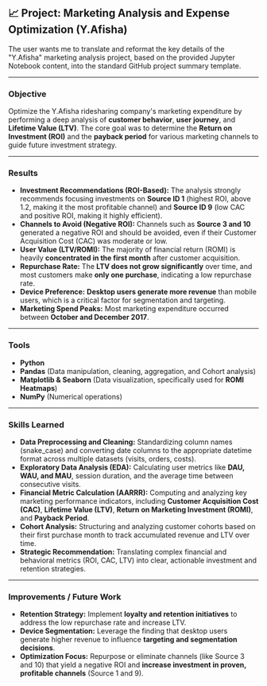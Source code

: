 ## 📈 Project: Marketing Analysis and Expense Optimization (Y.Afisha)

The user wants me to translate and reformat the key details of the "Y.Afisha" marketing analysis project, based on the provided Jupyter Notebook content, into the standard GitHub project summary template.

---

### **Objective**

Optimize the Y.Afisha ridesharing company's marketing expenditure by performing a deep analysis of **customer behavior**, **user journey**, and **Lifetime Value (LTV)**. The core goal was to determine the **Return on Investment (ROI)** and the **payback period** for various marketing channels to guide future investment strategy.

---

### **Results**

* **Investment Recommendations (ROI-Based):** The analysis strongly recommends focusing investments on **Source ID 1** (highest ROI, above 1.2, making it the most profitable channel) and **Source ID 9** (low CAC and positive ROI, making it highly efficient).
* **Channels to Avoid (Negative ROI):** Channels such as **Source 3 and 10** generated a negative ROI and should be avoided, even if their Customer Acquisition Cost (CAC) was moderate or low.
* **User Value (LTV/ROMI):** The majority of financial return (ROMI) is heavily **concentrated in the first month** after customer acquisition.
* **Repurchase Rate:** The **LTV does not grow significantly** over time, and most customers make **only one purchase**, indicating a low repurchase rate.
* **Device Preference:** **Desktop users generate more revenue** than mobile users, which is a critical factor for segmentation and targeting.
* **Marketing Spend Peaks:** Most marketing expenditure occurred between **October and December 2017**.

---

### **Tools**

* **Python**
* **Pandas** (Data manipulation, cleaning, aggregation, and Cohort analysis)
* **Matplotlib & Seaborn** (Data visualization, specifically used for **ROMI Heatmaps**)
* **NumPy** (Numerical operations)

---

### **Skills Learned**

* **Data Preprocessing and Cleaning:** Standardizing column names (snake\_case) and converting date columns to the appropriate datetime format across multiple datasets (visits, orders, costs).
* **Exploratory Data Analysis (EDA):** Calculating user metrics like **DAU, WAU, and MAU**, session duration, and the average time between consecutive visits.
* **Financial Metric Calculation (AARRR):** Computing and analyzing key marketing performance indicators, including **Customer Acquisition Cost (CAC)**, **Lifetime Value (LTV)**, **Return on Marketing Investment (ROMI)**, and **Payback Period**.
* **Cohort Analysis:** Structuring and analyzing customer cohorts based on their first purchase month to track accumulated revenue and LTV over time.
* **Strategic Recommendation:** Translating complex financial and behavioral metrics (ROI, CAC, LTV) into clear, actionable investment and retention strategies.

---

### **Improvements / Future Work**

* **Retention Strategy:** Implement **loyalty and retention initiatives** to address the low repurchase rate and increase LTV.
* **Device Segmentation:** Leverage the finding that desktop users generate higher revenue to influence **targeting and segmentation decisions**.
* **Optimization Focus:** Repurpose or eliminate channels (like Source 3 and 10) that yield a negative ROI and **increase investment in proven, profitable channels** (Source 1 and 9).
